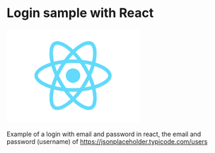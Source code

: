 
# Login sample with React
<img src="https://github.com/jorgecasase/login-sample-react/blob/main/src/logo.svg" alt="react" width="300" />

Example of a login with email and password in react, the email and password (username) of https://jsonplaceholder.typicode.com/users
